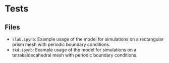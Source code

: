 # Tests


## Files

- `slab.ipynb`: Example usage of the model for simulations on a rectangular prism mesh with periodic boundary conditions.
- `tkd.ipynb`: Example usage of the model for simulations on a tetrakaidecahedral mesh with periodic boundary conditions.